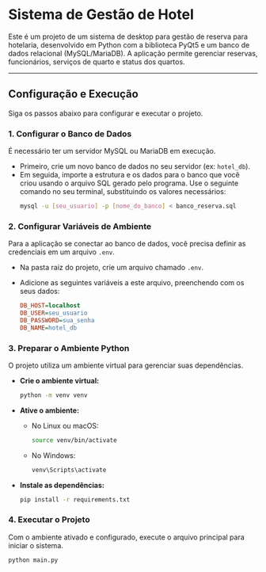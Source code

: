 # Sistema de Gestão de Hotel

Este é um projeto de um sistema de desktop para gestão de reserva para hotelaria, desenvolvido em Python com a biblioteca PyQt5 e um banco de dados relacional (MySQL/MariaDB). A aplicação permite gerenciar reservas, funcionários, serviços de quarto e status dos quartos.

---
## Configuração e Execução

Siga os passos abaixo para configurar e executar o projeto.

### 1. Configurar o Banco de Dados

É necessário ter um servidor MySQL ou MariaDB em execução.

* Primeiro, crie um novo banco de dados no seu servidor (ex: `hotel_db`).
* Em seguida, importe a estrutura e os dados para o banco que você criou usando o arquivo SQL gerado pelo programa. Use o seguinte comando no seu terminal, substituindo os valores necessários:
    ```bash
    mysql -u [seu_usuario] -p [nome_do_banco] < banco_reserva.sql
    ```

### 2. Configurar Variáveis de Ambiente

Para a aplicação se conectar ao banco de dados, você precisa definir as credenciais em um arquivo `.env`.

* Na pasta raiz do projeto, crie um arquivo chamado `.env`.
* Adicione as seguintes variáveis a este arquivo, preenchendo com os seus dados:

    ```ini
    DB_HOST=localhost
    DB_USER=seu_usuario
    DB_PASSWORD=sua_senha
    DB_NAME=hotel_db
    ```

### 3. Preparar o Ambiente Python

O projeto utiliza um ambiente virtual para gerenciar suas dependências.

* **Crie o ambiente virtual:**
    ```bash
    python -m venv venv
    ```

* **Ative o ambiente:**
    * No Linux ou macOS:
        ```bash
        source venv/bin/activate
        ```
    * No Windows:
        ```bash
        venv\Scripts\activate
        ```

* **Instale as dependências:**
    ```bash
    pip install -r requirements.txt
    ```

### 4. Executar o Projeto

Com o ambiente ativado e configurado, execute o arquivo principal para iniciar o sistema.
```bash
python main.py
